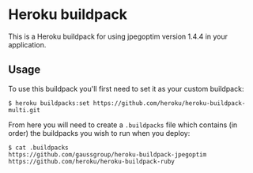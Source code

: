 # Heroku buildpack

This is a Heroku buildpack for using jpegoptim version 1.4.4 in your application.

## Usage

To use this buildpack you'll first need to set it as your custom buildpack:

    $ heroku buildpacks:set https://github.com/heroku/heroku-buildpack-multi.git

From here you will need to create a `.buildpacks` file which contains (in order) the buildpacks you wish to run when you deploy:

    $ cat .buildpacks
    https://github.com/gaussgroup/heroku-buildpack-jpegoptim
    https://github.com/heroku/heroku-buildpack-ruby
